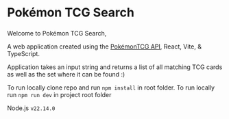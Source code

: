 # Pokémon TCG Search

###
Welcome to Pokémon TCG Search,

A web application created using the [PokémonTCG API](https://pokemontcg.io/), React, Vite, & TypeScript.


Application takes an input string and returns a list of all matching TCG cards as well as the set where it can be found :)

To run locally clone repo and run `npm install` in root folder. To run locally run `npm run dev` in project root folder

Node.js `v22.14.0`




